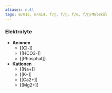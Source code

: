 ```yaml
---
aliases: null
tags: m/m13, m/m14, f/🍺, f/🧪, f/⚙️, f/🧪/Molekül
---
```

### Elektrolyte
- **Anionen**
	- [[Cl-]]
	- [[HCO3-]]
	- [[Phosphat]]
- **Kationen**
	- [[Na+]]
	- [[K+]]
	- [[Ca2+]]
	- [[Mg2+]]